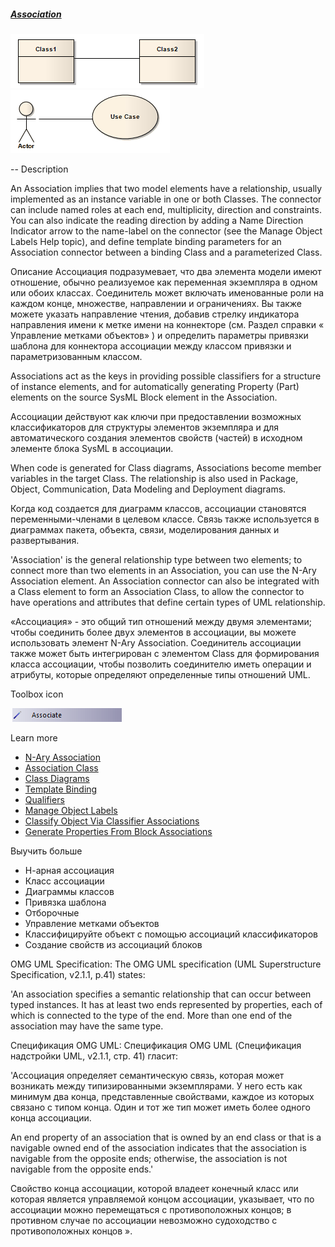 ##### [Association](https://sparxsystems.com/enterprise_architect_user_guide/15.1/model_domains/associate.html)

![](_src/d-associateclass.png)
![](_src/d-associateuse.png)

-- Description

An Association implies that two model elements have a relationship, usually implemented as an instance variable in one or both Classes. The connector can include named roles at each end, multiplicity, direction and constraints. You can also indicate the reading direction by adding a Name Direction Indicator arrow to the name-label on the connector (see the Manage Object Labels Help topic), and define template binding parameters for an Association connector between a binding Class and a parameterized Class.

Описание
Ассоциация подразумевает, что два элемента модели имеют отношение, обычно реализуемое как переменная экземпляра в одном или обоих классах. Соединитель может включать именованные роли на каждом конце, множестве, направлении и ограничениях. Вы также можете указать направление чтения, добавив стрелку индикатора направления имени к метке имени на коннекторе (см. Раздел справки « Управление метками объектов» ) и определить параметры привязки шаблона для коннектора ассоциации между классом привязки и параметризованным классом.

Associations act as the keys in providing possible classifiers for a structure of instance elements, and for automatically generating Property (Part) elements on the source SysML Block element in the Association.

Ассоциации действуют как ключи при предоставлении возможных классификаторов для структуры элементов экземпляра и для автоматического создания элементов свойств (частей) в исходном элементе блока SysML в ассоциации.

When code is generated for Class diagrams, Associations become member variables in the target Class. The relationship is also used in Package, Object, Communication, Data Modeling and Deployment diagrams.

Когда код создается для диаграмм классов, ассоциации становятся переменными-членами в целевом классе. Связь также используется в диаграммах пакета, объекта, связи, моделирования данных и развертывания.

'Association' is the general relationship type between two elements; to connect more than two elements in an Association, you can use the N-Ary Association element. An Association connector can also be integrated with a Class element to form an Association Class, to allow the connector to have operations and attributes that define certain types of UML relationship.

«Ассоциация» - это общий тип отношений между двумя элементами; чтобы соединить более двух элементов в ассоциации, вы можете использовать элемент N-Ary Association. Соединитель ассоциации также может быть интегрирован с элементом Class для формирования класса ассоциации, чтобы позволить соединителю иметь операции и атрибуты, которые определяют определенные типы отношений UML.

Toolbox icon

![](_src/c-associate.png)

Learn more
* [N-Ary Association](https://sparxsystems.com/enterprise_architect_user_guide/15.1/model_domains/n-aryassociation.html)
* [Association Class](https://sparxsystems.com/enterprise_architect_user_guide/15.1/model_domains/associationclass.html)
* [Class Diagrams](https://sparxsystems.com/enterprise_architect_user_guide/15.1/model_domains/classdiagram.html)
* [Template Binding](https://sparxsystems.com/enterprise_architect_user_guide/15.1/model_domains/template_binding.html)
* [Qualifiers](https://sparxsystems.com/enterprise_architect_user_guide/15.1/model_domains/qualifiers.html)
* [Manage Object Labels](https://sparxsystems.com/enterprise_architect_user_guide/15.1/modeling/labelmenusection.html)
* [Classify Object Via Classifier Associations](https://sparxsystems.com/enterprise_architect_user_guide/15.1/modeling/classify_object_via_associatio.html)
* [Generate Properties From Block Associations](https://sparxsystems.com/enterprise_architect_user_guide/15.1/model_domains/parts_from_association.html)


Выучить больше
* Н-арная ассоциация
* Класс ассоциации
* Диаграммы классов
* Привязка шаблона
* Отборочные
* Управление метками объектов
* Классифицируйте объект с помощью ассоциаций классификаторов
* Создание свойств из ассоциаций блоков

OMG UML Specification:
The OMG UML specification (UML Superstructure Specification, v2.1.1, p.41) states:

'An association specifies a semantic relationship that can occur between typed instances. It has at least two ends represented by properties, each of which is connected to the type of the end. More than one end of the association may have the same type.

Спецификация OMG UML:
Спецификация OMG UML (Спецификация надстройки UML, v2.1.1, стр. 41) гласит:

'Ассоциация определяет семантическую связь, которая может возникать между типизированными экземплярами. У него есть как минимум два конца, представленные свойствами, каждое из которых связано с типом конца. Один и тот же тип может иметь более одного конца ассоциации.

An end property of an association that is owned by an end class or that is a navigable owned end of the association indicates that the association is navigable from the opposite ends; otherwise, the association is not navigable from the opposite ends.'

Свойство конца ассоциации, которой владеет конечный класс или которая является управляемой концом ассоциации, указывает, что по ассоциации можно перемещаться с противоположных концов; в противном случае по ассоциации невозможно судоходство с противоположных концов ».